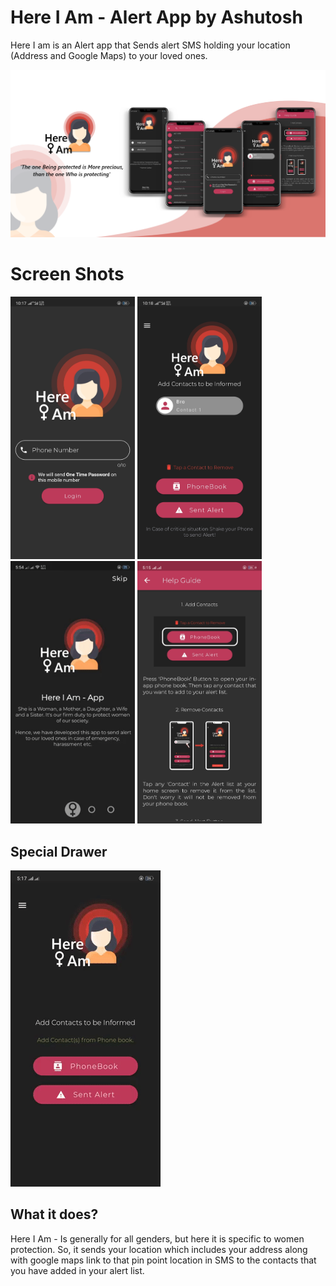 # Here I Am - Alert App by Ashutosh

Here I am is an Alert app that Sends alert SMS holding your location (Address and Google Maps) to your loved ones.


<img src="ss/banner.png">

# Screen Shots

<img src="ss/login.jpg" height = 420>  <img src="ss/Home.jpg" height = 420>  <img src="ss/about.gif" height = 420> <img src="ss/helpGuide.jpg" height = 420>

## Special Drawer

<img src="ss/Ani.gif">

## What it does?

Here I Am - Is generally for all genders, but here it is specific to women protection. So, it sends your location which includes your address along with google maps link to that pin point location in SMS to the contacts that you have added in your alert list.
